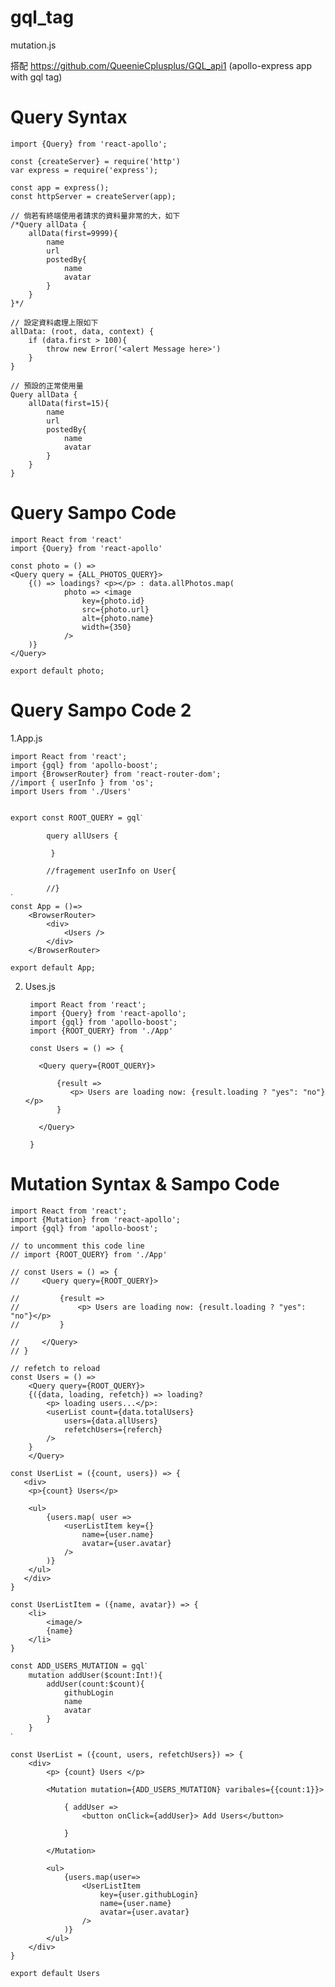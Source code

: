 # gql_tag

mutation.js 

搭配 https://github.com/QueenieCplusplus/GQL_api1 (apollo-express app with gql tag)


# Query Syntax

    import {Query} from 'react-apollo';

    const {createServer} = require('http')
    var express = require('express');

    const app = express();
    const httpServer = createServer(app);

    // 倘若有終端使用者請求的資料量非常的大，如下
    /*Query allData {
        allData(first=9999){
            name
            url
            postedBy{
                name
                avatar
            }
        }
    }*/

    // 設定資料處理上限如下
    allData: (root, data, context) {
        if (data.first > 100){
            throw new Error('<alert Message here>')
        }
    }
    
    // 預設的正常使用量
    Query allData {
        allData(first=15){
            name
            url
            postedBy{
                name
                avatar
            }
        }
    }

# Query Sampo Code

    import React from 'react'
    import {Query} from 'react-apollo'

    const photo = () => 
    <Query query = {ALL_PHOTOS_QUERY}> 
        {() => loadings? <p></p> : data.allPhotos.map(
                photo => <image
                    key={photo.id}
                    src={photo.url}
                    alt={photo.name}
                    width={350}
                />
        )}
    </Query>

    export default photo;
    
    
 # Query Sampo Code 2
 
 
 1.App.js
 
    import React from 'react';
    import {gql} from 'apollo-boost';
    import {BrowserRouter} from 'react-router-dom';
    //import { userInfo } from 'os';
    import Users from './Users'


    export const ROOT_QUERY = gqlˋ
    
            query allUsers {

             }

            //fragement userInfo on User{

            //}
    ˋ
    const App = ()=>
        <BrowserRouter>
            <div>
                <Users />
            </div>
        </BrowserRouter>

    export default App;
 
 
 2. Uses.js
 
         import React from 'react';
         import {Query} from 'react-apollo';
         import {gql} from 'apollo-boost';
         import {ROOT_QUERY} from './App'

         const Users = () => {

           <Query query={ROOT_QUERY}>

               {result =>
                  <p> Users are loading now: {result.loading ? "yes": "no"}</p>
               }

           </Query>

         }

# Mutation Syntax & Sampo Code


    import React from 'react';
    import {Mutation} from 'react-apollo';
    import {gql} from 'apollo-boost';

    // to uncomment this code line
    // import {ROOT_QUERY} from './App'

    // const Users = () => {
    //     <Query query={ROOT_QUERY}>

    //         {result =>
    //             <p> Users are loading now: {result.loading ? "yes": "no"}</p>
    //         }

    //     </Query>
    // }

    // refetch to reload
    const Users = () =>
        <Query query={ROOT_QUERY}>
        {({data, loading, refetch}) => loading? 
            <p> loading users...</p>:
            <userList count={data.totalUsers}
                users={data.allUsers}
                refetchUsers={referch}
            />
        }
        </Query>

    const UserList = ({count, users}) => {
       <div>
        <p>{count} Users</p>

        <ul>
            {users.map( user =>
                <userListItem key={}
                    name={user.name}
                    avatar={user.avatar}
                />
            )}
        </ul>
       </div>
    }

    const UserListItem = ({name, avatar}) => {
        <li>
            <image/>
            {name}
        </li>
    }

    const ADD_USERS_MUTATION = gqlˋ
        mutation addUser($count:Int!){
            addUser(count:$count){
                githubLogin
                name
                avatar
            }
        }
    ˋ

    const UserList = ({count, users, refetchUsers}) => {
        <div>
            <p> {count} Users </p>

            <Mutation mutation={ADD_USERS_MUTATION} varibales={{count:1}}>

                { addUser => 
                    <button onClick={addUser}> Add Users</button>

                }

            </Mutation>

            <ul>
                {users.map(user=>
                    <UserListItem
                        key={user.githubLogin}
                        name={user.name}
                        avatar={user.avatar}
                    />
                )}
            </ul>
        </div>
    }

    export default Users
